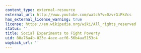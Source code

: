 ```yaml
---
content_type: external-resource
external_url: http://www.youtube.com/watch?v=0zvrGiPkVcs
has_external_license_warning: true
license: https://en.wikipedia.org/wiki/All_rights_reserved
status: ''
title: Social Experiments to Fight Poverty
uid: 80a76a4b-023e-4aee-acf6-56b4aa5153c4
wayback_url: ''
---
```


